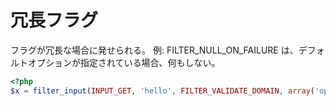 # 冗長フラグ

フラグが冗長な場合に発せられる。 例: FILTER_NULL_ON_FAILURE は、デフォルトオプションが指定されている場合、何もしない。

```php
<?php
$x = filter_input(INPUT_GET, 'hello', FILTER_VALIDATE_DOMAIN, array('options' => array('default' => 'world.com'), 'flags' => FILTER_NULL_ON_FAILURE));
```
